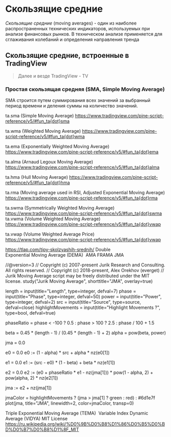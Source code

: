 # Скользящие средние

*Скользящие средние* (moving averages) - один из наиболее распространенных технических индикаторов, используемых при анализе финансовых рынков.
В техническом анализе применяется для сглаживания колебаний и определения направления тренда

## Скользящие средние, встроенные в TradingView

>Далее и везде TradingView - TV

### Простая скользящая средняя (SMA, Simple Moving Average)

SMA строится путем суммирования всех значений за выбранный период времени и деления суммы на количество значений. 

ta.sma (Simple Moving Average) 
https://www.tradingview.com/pine-script-reference/v5/#fun_ta{dot}sma

ta.wma (Weighted Moving Average) 
https://www.tradingview.com/pine-script-reference/v5/#fun_ta{dot}wma

ta.ema (Exponentially Weighted Moving Average) 
https://www.tradingview.com/pine-script-reference/v5/#fun_ta{dot}ema

ta.alma (Arnaud Legoux Moving Average)
https://www.tradingview.com/pine-script-reference/v5/#fun_ta{dot}alma

ta.hma (Hull Moving Average) 
https://www.tradingview.com/pine-script-reference/v5/#fun_ta{dot}hma

ta.rma (Moving average used in RSI, Adjusted Exponential Moving Average)
https://www.tradingview.com/pine-script-reference/v5/#fun_ta{dot}rma

ta.swma (Symmetrically Weighted Moving Average) 
https://www.tradingview.com/pine-script-reference/v5/#fun_ta{dot}swma
ta.vwma (Volume Weighted Moving Average)
https://www.tradingview.com/pine-script-reference/v5/#fun_ta{dot}vwap

ta.vwap (Volume Weighted Average Price)
https://www.tradingview.com/pine-script-reference/v5/#fun_ta{dot}vwap


https://tlap.com/tipy-skolzyashih-srednih/
Double Exponential Moving Average (DEMA) 
AMA
FRAMA
JMA

//@version=3
// Copyright (c) 2007-present Jurik Research and Consulting. All rights reserved.
// Copyright (c) 2018-present, Alex Orekhov (everget)
// Jurik Moving Average script may be freely distributed under the MIT license.
study("Jurik Moving Average", shorttitle="JMA", overlay=true)

length = input(title="Length", type=integer, defval=7)
phase = input(title="Phase", type=integer, defval=50)
power = input(title="Power", type=integer, defval=2)
src = input(title="Source", type=source, defval=close)
highlightMovements = input(title="Highlight Movements ?", type=bool, defval=true)

phaseRatio = phase < -100 ? 0.5 : phase > 100 ? 2.5 : phase / 100 + 1.5

beta = 0.45 * (length - 1) / (0.45 * (length - 1) + 2)
alpha = pow(beta, power)

jma = 0.0

e0 = 0.0
e0 := (1 - alpha) * src + alpha * nz(e0[1])

e1 = 0.0
e1 := (src - e0) * (1 - beta) + beta * nz(e1[1])

e2 = 0.0
e2 := (e0 + phaseRatio * e1 - nz(jma[1])) * pow(1 - alpha, 2) + pow(alpha, 2) * nz(e2[1])

jma := e2 + nz(jma[1])

jmaColor = highlightMovements ? (jma > jma[1] ? green : red) : #6d1e7f
plot(jma, title="JMA", linewidth=2, color=jmaColor, transp=0)


Triple Exponential Moving Average (TEMA) 
Variable Index Dynamic Average (VIDYA)
MIT License
https://ru.wikipedia.org/wiki/%D0%9B%D0%B8%D1%86%D0%B5%D0%BD%D0%B7%D0%B8%D1%8F_MIT

